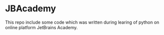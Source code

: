 # JBAcademy
This repo include some code which was written during learing of python on online platform JetBrains Academy.
